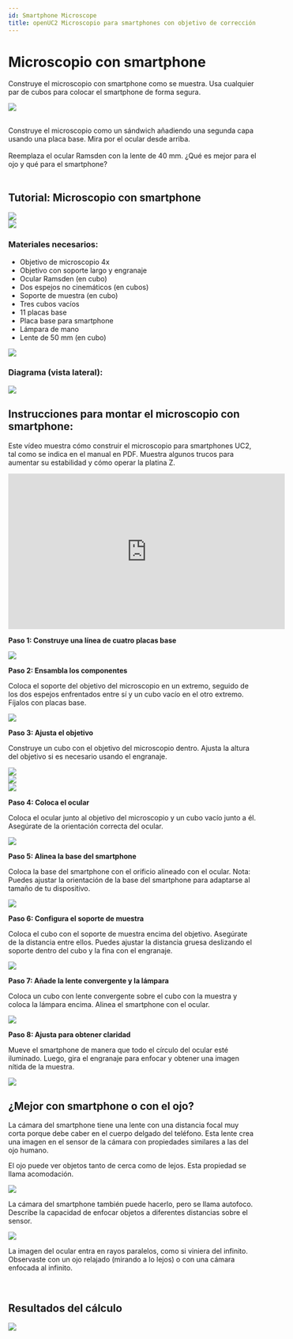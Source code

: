 ```yaml
---
id: Smartphone Microscope
title: openUC2 Microscopio para smartphones con objetivo de corrección finita
---
```


# Microscopio con smartphone

Construye el microscopio con smartphone como se muestra. Usa cualquier par de cubos para colocar el smartphone de forma segura.

![](../IMAGES/MINIBOXNEW/46.png)

<div class="alert info">
</div><br/>

<div class="alert-success">
Construye el microscopio como un sándwich añadiendo una segunda capa usando una placa base. Mira por el ocular desde arriba.
</div><br/>

<div class="alert info">
Reemplaza el ocular Ramsden con la lente de 40 mm. ¿Qué es mejor para el ojo y qué para el smartphone?
</div><br/>

## Tutorial: Microscopio con smartphone

![](../IMAGES/MINIBOXTUTORIAL/image1.png)  
![](../IMAGES/MINIBOXTUTORIAL/image28.gif)

### Materiales necesarios:

- Objetivo de microscopio 4x  
- Objetivo con soporte largo y engranaje  
- Ocular Ramsden (en cubo)  
- Dos espejos no cinemáticos (en cubos)  
- Soporte de muestra (en cubo)  
- Tres cubos vacíos  
- 11 placas base  
- Placa base para smartphone  
- Lámpara de mano  
- Lente de 50 mm (en cubo)

![](../IMAGES/MINIBOXTUTORIAL/image38.jpg)

### Diagrama (vista lateral):

![](../IMAGES/MINIBOXTUTORIAL/image98.png)

## Instrucciones para montar el microscopio con smartphone:


Este vídeo muestra cómo construir el microscopio para smartphones UC2, tal como se indica en el manual en PDF. Muestra algunos trucos para aumentar su estabilidad y cómo operar la platina Z.


<iframe width="560" height="315" src="https://www.youtube.com/embed/q3-XW8Bfuww" title="YouTube video player" frameborder="0" allow="accelerometer; autoplay; clipboard-write; encrypted-media; gyroscope; picture-in-picture; web-share" allowfullscreen></iframe>


**Paso 1: Construye una línea de cuatro placas base**

![](../IMAGES/MINIBOXTUTORIAL/image49.jpg)

**Paso 2: Ensambla los componentes**

Coloca el soporte del objetivo del microscopio en un extremo, seguido de los dos espejos enfrentados entre sí y un cubo vacío en el otro extremo. Fíjalos con placas base.

![](../IMAGES/MINIBOXTUTORIAL/image103.jpg)

**Paso 3: Ajusta el objetivo**

Construye un cubo con el objetivo del microscopio dentro. Ajusta la altura del objetivo si es necesario usando el engranaje.

![](../IMAGES/MINIBOXTUTORIAL/image68.jpg)  
![](../IMAGES/MINIBOXTUTORIAL/image100.jpg)  
![](../IMAGES/MINIBOXTUTORIAL/image34.jpg)

**Paso 4: Coloca el ocular**

Coloca el ocular junto al objetivo del microscopio y un cubo vacío junto a él. Asegúrate de la orientación correcta del ocular.

![](../IMAGES/MINIBOXTUTORIAL/image90.png)

**Paso 5: Alinea la base del smartphone**

Coloca la base del smartphone con el orificio alineado con el ocular. Nota: Puedes ajustar la orientación de la base del smartphone para adaptarse al tamaño de tu dispositivo.

![](../IMAGES/MINIBOXTUTORIAL/image95.png)

**Paso 6: Configura el soporte de muestra**

Coloca el cubo con el soporte de muestra encima del objetivo. Asegúrate de la distancia entre ellos. Puedes ajustar la distancia gruesa deslizando el soporte dentro del cubo y la fina con el engranaje.

![](../IMAGES/MINIBOXTUTORIAL/image46.jpg)

**Paso 7: Añade la lente convergente y la lámpara**

Coloca un cubo con lente convergente sobre el cubo con la muestra y coloca la lámpara encima. Alinea el smartphone con el ocular.

![](../IMAGES/MINIBOXTUTORIAL/image1.png)

**Paso 8: Ajusta para obtener claridad**

Mueve el smartphone de manera que todo el círculo del ocular esté iluminado. Luego, gira el engranaje para enfocar y obtener una imagen nítida de la muestra.

![](../IMAGES/MINIBOXTUTORIAL/image83.gif)

## ¿Mejor con smartphone o con el ojo?

La cámara del smartphone tiene una lente con una distancia focal muy corta porque debe caber en el cuerpo delgado del teléfono. Esta lente crea una imagen en el sensor de la cámara con propiedades similares a las del ojo humano.

El ojo puede ver objetos tanto de cerca como de lejos. Esta propiedad se llama acomodación.

![](../IMAGES/MINIBOXNEW/47.png)

La cámara del smartphone también puede hacerlo, pero se llama autofoco. Describe la capacidad de enfocar objetos a diferentes distancias sobre el sensor.

![](../IMAGES/MINIBOXNEW/48.png)

La imagen del ocular entra en rayos paralelos, como si viniera del infinito. Observaste con un ojo relajado (mirando a lo lejos) o con una cámara enfocada al infinito.

<div class="alert info">
</div><br/>

## Resultados del cálculo

![](../IMAGES/MINIBOX/UC2_minibox_55.png)
